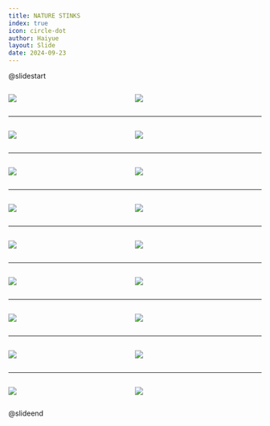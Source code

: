 ```yaml
---
title: NATURE STINKS
index: true
icon: circle-dot
author: Haiyue
layout: Slide
date: 2024-09-23
---
```

 
@slidestart

<div style="display:flex">
<div style="flex:1">

![](/reading/english/Level-N/NATURE%20STINKS/001.webp)
</div>
<div style="flex:1">

![](/reading/english/Level-N/NATURE%20STINKS/002.webp)
</div>
</div>

---

<div style="display:flex">
<div style="flex:1">

![](/reading/english/Level-N/NATURE%20STINKS/003.webp)
</div>
<div style="flex:1">

![](/reading/english/Level-N/NATURE%20STINKS/004.webp)
</div>
</div>

---

<div style="display:flex">
<div style="flex:1">

![](/reading/english/Level-N/NATURE%20STINKS/005.webp)
</div>
<div style="flex:1">

![](/reading/english/Level-N/NATURE%20STINKS/006.webp)
</div>
</div>

---

<div style="display:flex">
<div style="flex:1">

![](/reading/english/Level-N/NATURE%20STINKS/007.webp)
</div>
<div style="flex:1">

![](/reading/english/Level-N/NATURE%20STINKS/008.webp)
</div>
</div>

---

<div style="display:flex">
<div style="flex:1">

![](/reading/english/Level-N/NATURE%20STINKS/009.webp)
</div>
<div style="flex:1">

![](/reading/english/Level-N/NATURE%20STINKS/010.webp)
</div>
</div>

---

<div style="display:flex">
<div style="flex:1">

![](/reading/english/Level-N/NATURE%20STINKS/011.webp)
</div>
<div style="flex:1">

![](/reading/english/Level-N/NATURE%20STINKS/012.webp)
</div>
</div>

---

<div style="display:flex">
<div style="flex:1">

![](/reading/english/Level-N/NATURE%20STINKS/013.webp)
</div>
<div style="flex:1">

![](/reading/english/Level-N/NATURE%20STINKS/014.webp)
</div>
</div>

---

<div style="display:flex">
<div style="flex:1">

![](/reading/english/Level-N/NATURE%20STINKS/015.webp)
</div>
<div style="flex:1">

![](/reading/english/Level-N/NATURE%20STINKS/016.webp)
</div>
</div>

---

<div style="display:flex">
<div style="flex:1">

![](/reading/english/Level-N/NATURE%20STINKS/017.webp)
</div>
<div style="flex:1">

![](/reading/english/Level-N/NATURE%20STINKS/018.webp)
</div>
</div>

@slideend